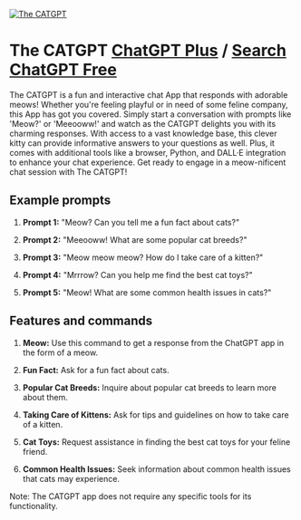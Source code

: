 
[![The CATGPT](https://files.oaiusercontent.com/file-FH1voOtCX9x3UmQOEByrMrOl?se=2123-10-17T04%3A17%3A26Z&sp=r&sv=2021-08-06&sr=b&rscc=max-age%3D31536000%2C%20immutable&rscd=attachment%3B%20filename%3Df451ef33-0dc0-4f2d-aff3-1a7ec3fdc939.webp&sig=q2zLsn5S8zokMWyeuNwCkv0bggIC%2BpznDXrkkoweLZE%3D)](https://chat.openai.com/g/g-gN9nQ6LB2-the-catgpt)

# The CATGPT [ChatGPT Plus](https://chat.openai.com/g/g-gN9nQ6LB2-the-catgpt) / [Search ChatGPT Free](https://gptcall.net/index.html#/?search=The%20CATGPT)

The CATGPT is a fun and interactive chat App that responds with adorable meows! Whether you're feeling playful or in need of some feline company, this App has got you covered. Simply start a conversation with prompts like 'Meow?' or 'Meeooww!' and watch as the CATGPT delights you with its charming responses. With access to a vast knowledge base, this clever kitty can provide informative answers to your questions as well. Plus, it comes with additional tools like a browser, Python, and DALL·E integration to enhance your chat experience. Get ready to engage in a meow-nificent chat session with The CATGPT!

## Example prompts

1. **Prompt 1:** "Meow? Can you tell me a fun fact about cats?"

2. **Prompt 2:** "Meeooww! What are some popular cat breeds?"

3. **Prompt 3:** "Meow meow meow? How do I take care of a kitten?"

4. **Prompt 4:** "Mrrrow? Can you help me find the best cat toys?"

5. **Prompt 5:** "Meow! What are some common health issues in cats?"


## Features and commands

1. **Meow:** Use this command to get a response from the ChatGPT app in the form of a meow.

2. **Fun Fact:** Ask for a fun fact about cats.

3. **Popular Cat Breeds:** Inquire about popular cat breeds to learn more about them.

4. **Taking Care of Kittens:** Ask for tips and guidelines on how to take care of a kitten.

5. **Cat Toys:** Request assistance in finding the best cat toys for your feline friend.

6. **Common Health Issues:** Seek information about common health issues that cats may experience.

Note: The CATGPT app does not require any specific tools for its functionality.


